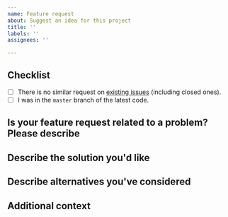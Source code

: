 ```yaml
---
name: Feature request
about: Suggest an idea for this project
title: ''
labels: ''
assignees: ''

---
```


<!-- NOTE: Please maintain all sections, otherwise the issue will be automatically closed :) -->

## Checklist

<!-- Please complete the following list of tasks, and then check it by changing the "[ ]" to "[x]" -->
- [ ] There is no similar request on [existing issues](https://github.com/brootware/privacy-sexy-lite/issues?q=is%3Aissue) (including closed ones).
- [ ] I was in the `master` branch of the latest code.

## Is your feature request related to a problem? Please describe

<!-- A clear and concise description of what the problem is. Ex. I'm always frustrated when [...] -->

## Describe the solution you'd like

<!-- A clear and concise description of what you want to happen. -->

## Describe alternatives you've considered

<!-- A clear and concise description of any alternative solutions or features you've considered. -->

## Additional context

<!-- Add any other context or screenshots about the feature request here. -->
